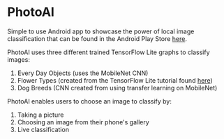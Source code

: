# PhotoAI
Simple to use Android app to showcase the power of local image classification that can be found in the Android Play Store [here](https://www.google.com).

PhotoAI uses three different trained TensorFlow Lite graphs to classify images:
1. Every Day Objects (uses the MobileNet CNN)
2. Flower Types (created from the TensorFlow Lite tutorial found [here](https://www.tensorflow.org/lite/))
3. Dog Breeds (CNN created from using transfer learning on MobileNet)

PhotoAI enables users to choose an image to classify by:
1. Taking a picture
2. Choosing an image from their phone's gallery
3. Live classification
